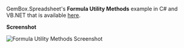 GemBox.Spreadsheet's **Formula Utility Methods** example in C# and VB.NET that is available [here](https://www.gemboxsoftware.com/spreadsheet/examples/excel-formula-utility-methods/110).

**Screenshot**


![Formula Utility Methods Screenshot](https://www.gemboxsoftware.com/Spreadsheet/Examples/Content/AdvancedFeatures/FormulaUtilityMethods/FormulaUtilityMethods.png)